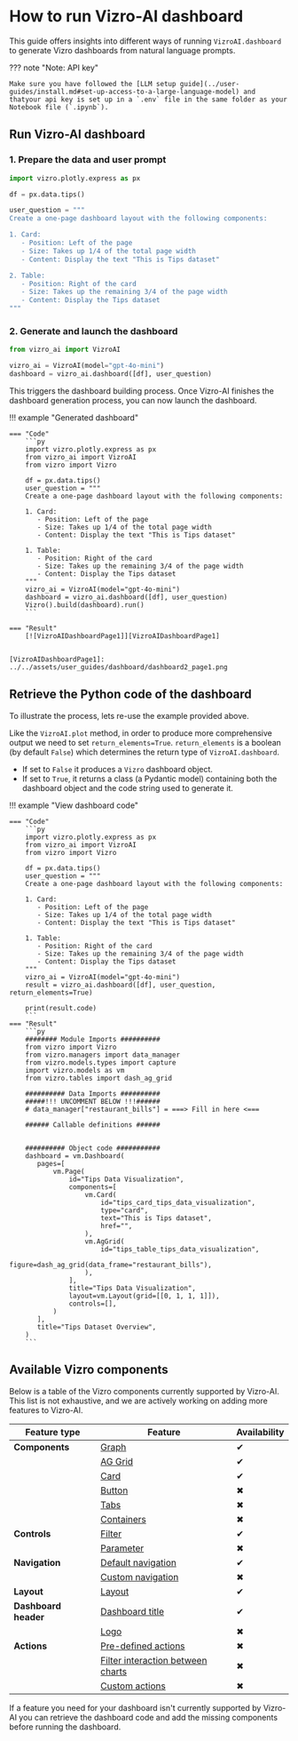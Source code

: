 # How to run Vizro-AI dashboard

This guide offers insights into different ways of running `VizroAI.dashboard` to generate Vizro dashboards from natural language prompts.

??? note "Note: API key"

    Make sure you have followed the [LLM setup guide](../user-guides/install.md#set-up-access-to-a-large-language-model) and thatyour api key is set up in a `.env` file in the same folder as your Notebook file (`.ipynb`).

## Run Vizro-AI dashboard

### 1. Prepare the data and user prompt
```py
import vizro.plotly.express as px

df = px.data.tips()

user_question = """
Create a one-page dashboard layout with the following components:

1. Card:
   - Position: Left of the page
   - Size: Takes up 1/4 of the total page width
   - Content: Display the text "This is Tips dataset"

2. Table:
   - Position: Right of the card
   - Size: Takes up the remaining 3/4 of the page width
   - Content: Display the Tips dataset
"""
```

### 2. Generate and launch the dashboard
```py
from vizro_ai import VizroAI

vizro_ai = VizroAI(model="gpt-4o-mini")
dashboard = vizro_ai.dashboard([df], user_question)
```
This triggers the dashboard building process. Once Vizro-AI finishes the dashboard generation process, you can now launch the dashboard.

!!! example "Generated dashboard"

    === "Code"
        ```py
        import vizro.plotly.express as px
        from vizro_ai import VizroAI
        from vizro import Vizro

        df = px.data.tips()
        user_question = """
        Create a one-page dashboard layout with the following components:

        1. Card:
           - Position: Left of the page
           - Size: Takes up 1/4 of the total page width
           - Content: Display the text "This is Tips dataset"

        1. Table:
           - Position: Right of the card
           - Size: Takes up the remaining 3/4 of the page width
           - Content: Display the Tips dataset
        """
        vizro_ai = VizroAI(model="gpt-4o-mini")
        dashboard = vizro_ai.dashboard([df], user_question)
        Vizro().build(dashboard).run()
        ```

    === "Result"
        [![VizroAIDashboardPage1]][VizroAIDashboardPage1]


    [VizroAIDashboardPage1]: ../../assets/user_guides/dashboard/dashboard2_page1.png

## Retrieve the Python code of the dashboard

To illustrate the process, lets re-use the example provided above.

Like the `VizroAI.plot` method, in order to produce more comprehensive output we need to set `return_elements=True`. `return_elements` is a boolean (by default `False`) which determines the return type of `VizroAI.dashboard`.

- If set to `False` it produces a `Vizro` dashboard object.
- If set to `True`, it returns a class (a Pydantic model) containing both the dashboard object and the code string used to generate it.

!!! example "View dashboard code"

    === "Code"
        ```py
        import vizro.plotly.express as px
        from vizro_ai import VizroAI
        from vizro import Vizro

        df = px.data.tips()
        user_question = """
        Create a one-page dashboard layout with the following components:

        1. Card:
           - Position: Left of the page
           - Size: Takes up 1/4 of the total page width
           - Content: Display the text "This is Tips dataset"

        1. Table:
           - Position: Right of the card
           - Size: Takes up the remaining 3/4 of the page width
           - Content: Display the Tips dataset
        """
        vizro_ai = VizroAI(model="gpt-4o-mini")
        result = vizro_ai.dashboard([df], user_question, return_elements=True)

        print(result.code)
        ```
    === "Result"
        ```py
        ######## Module Imports ##########
        from vizro import Vizro
        from vizro.managers import data_manager
        from vizro.models.types import capture
        import vizro.models as vm
        from vizro.tables import dash_ag_grid

        ########## Data Imports ##########
        #####!!! UNCOMMENT BELOW !!!######
        # data_manager["restaurant_bills"] = ===> Fill in here <===

        ###### Callable definitions ######


        ########## Object code ###########
        dashboard = vm.Dashboard(
           pages=[
               vm.Page(
                   id="Tips Data Visualization",
                   components=[
                       vm.Card(
                           id="tips_card_tips_data_visualization",
                           type="card",
                           text="This is Tips dataset",
                           href="",
                       ),
                       vm.AgGrid(
                           id="tips_table_tips_data_visualization",
                           figure=dash_ag_grid(data_frame="restaurant_bills"),
                       ),
                   ],
                   title="Tips Data Visualization",
                   layout=vm.Layout(grid=[[0, 1, 1, 1]]),
                   controls=[],
               )
           ],
           title="Tips Dataset Overview",
        )
        ```

## Available Vizro components

Below is a table of the Vizro components currently supported by Vizro-AI. This list is not exhaustive, and we are actively working on adding more features to Vizro-AI.

| Feature type         | Feature                                                                                                                                  | Availability |
|----------------------|------------------------------------------------------------------------------------------------------------------------------------------|-------------|
| **Components**       | [Graph](https://vizro.readthedocs.io/en/stable/pages/user-guides/graph/)                                                                 | ✔           |
|                      | [AG Grid](https://vizro.readthedocs.io/en/stable/pages/user-guides/table/#ag-grid)                                                       | ✔           |
|                      | [Card](https://vizro.readthedocs.io/en/stable/pages/user-guides/card-button/)                                                            | ✔           |
|                      | [Button](https://vizro.readthedocs.io/en/stable/pages/user-guides/card-button/)                                                          | ✖           |
|                      | [Tabs](https://vizro.readthedocs.io/en/stable/pages/user-guides/tabs/)                                                                   | ✖           |
|                      | [Containers](https://vizro.readthedocs.io/en/stable/pages/user-guides/container/)                                                        | ✖           |
| **Controls**         | [Filter](https://vizro.readthedocs.io/en/stable/pages/user-guides/filters/)                                                              | ✔           |
|                      | [Parameter](https://vizro.readthedocs.io/en/stable/pages/user-guides/parameters/)                                                        | ✖           |
| **Navigation**       | [Default navigation](https://vizro.readthedocs.io/en/stable/pages/user-guides/navigation/#use-the-default-navigation)                    | ✔           |
|                      | [Custom navigation](https://vizro.readthedocs.io/en/stable/pages/user-guides/navigation/#customize-the-navigation-bar)                   | ✖           |
| **Layout**           | [Layout](https://vizro.readthedocs.io/en/stable/pages/user-guides/layouts/)                                                              | ✔           |
| **Dashboard header** | [Dashboard title](https://vizro.readthedocs.io/en/stable/pages/user-guides/dashboard/)                                                   | ✔           |
|                      | [Logo](https://vizro.readthedocs.io/en/stable/pages/user-guides/dashboard/)                                                              | ✖           |
| **Actions**          | [Pre-defined actions](https://vizro.readthedocs.io/en/stable/pages/user-guides/actions/#pre-defined-actions/)                            | ✖           |
|                      | [Filter interaction between charts](https://vizro.readthedocs.io/en/stable/pages/user-guides/actions/#filter-data-by-clicking-on-chart/) | ✖           |
|                      | [Custom actions](https://vizro.readthedocs.io/en/stable/pages/user-guides/actions/#custom-actions/)                                      | ✖           |

If a feature you need for your dashboard isn't currently supported by Vizro-AI you can retrieve the dashboard code and add the missing components before running the dashboard.
